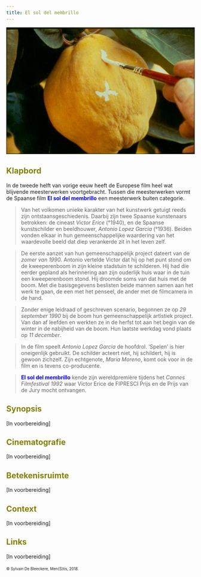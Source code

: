 ```yaml
---
title: El sol del membrillo
---
```

<center>
<img src="sol.jpg" >
</center>
<a name="KLA"></a>

## <font color="#808000">**Klapbord**</font>

In de tweede helft van vorige eeuw heeft de Europese film heel wat blijvende meesterwerken voortgebracht. Tussen die meesterwerken vormt de Spaanse film <span style="color:blue">**El sol del membrillo**</span> een meesterwerk buiten categorie. 

>Van het volkomen unieke karakter van het kunstwerk getuigt reeds zijn ontstaansgeschiedenis. Daarbij zijn twee Spaanse kunstenaars betrokken: de cineast _Victor Erice_ (°1940), en de Spaanse kunstschilder en beeldhouwer, _Antonio Lopez Garcia_ (°1936). Beiden vonden elkaar in hun gemeenschappelijke waardering van het waardevolle beeld dat diep verankerde zit in het leven zelf.

>De eerste aanzet van hun gemeenschappelijk project dateert van de _zomer van 1990_. Antonio vertelde Victor dat hij op het punt stond om de kweeperenboom in zijn kleine stadstuin te schilderen. Hij had die eerder gepland als herinnering aan zijn ouderlijk huis waar in de tuin een kweeperenboom stond. Hij droomde soms van dat huis met de boom. Met die basisgegevens beslisten beide mannen samen aan het werk te gaan, de een met het penseel, de ander met de filmcamera in de hand.

>Zonder enige leidraad of geschreven scenario, begonnen ze op _29 september 1990_ bij de boom hun gemeenschappelijk artistiek project. Van dan af leefden en werkten ze in de herfst tot aan het begin van de winter in de nabijheid van de boom. Hun laatste werkdag vond plaats op _11 december_.

>In de film speelt _Antonio Lopez Garcia_ de hoofdrol. ‘Spelen’ is hier oneigenlijk gebruikt. De schilder acteert niet, hij schildert, hij is gewoon zichzelf. Zijn echtgenote, _Maria Moreno_, komt ook voor in de film en is tevens co-producente.

><span style="color:blue">**El sol del membrillo**</span> kende zijn wereldpremière tijdens het _Cannes Filmfestival 1992_ waar Victor Erice de FIPRESCI Prijs en de Prijs van de Jury mocht ontvangen.


<a name="SYN"></a>

## <font color="#808000">**Synopsis**</font>

[In voorbereiding]

<a name="CIN"></a>

## <font color="#808000">**Cinematografie**</font>

<span style="color:darkkhaki"></span> 

[In voorbereiding]
<a name="BET"></a>

## <font color="#808000">**Betekenisruimte**</font>

[In voorbereiding]

<a name="CON"></a>

## <font color="#808000">**Context**</font>

[In voorbereiding]

<a name="LIN"></a>

## <font color="#808000">**Links**</font>

[In voorbereiding]



<font size="-2"> © Sylvain De Bleeckere, Men(S)tis, 2018.</font>

